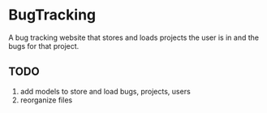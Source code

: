 # BugTracking
A bug tracking website that stores and loads projects the user is in and the bugs for that project.


## TODO
1. add models to store and load bugs, projects, users
2. reorganize files